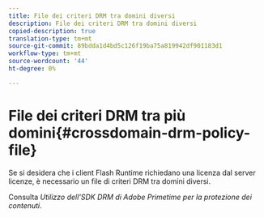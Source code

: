 ```yaml
---
title: File dei criteri DRM tra domini diversi
description: File dei criteri DRM tra domini diversi
copied-description: true
translation-type: tm+mt
source-git-commit: 89bdda1d4bd5c126f19ba75a819942df901183d1
workflow-type: tm+mt
source-wordcount: '44'
ht-degree: 0%

---
```



# File dei criteri DRM tra più domini{#crossdomain-drm-policy-file}

Se si desidera che i client Flash Runtime richiedano una licenza dal server licenze, è necessario un file di criteri DRM tra domini diversi.

Consulta *Utilizzo dell&#39;SDK DRM di Adobe Primetime per la protezione dei contenuti*.
